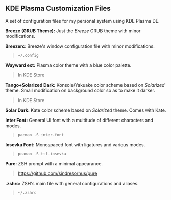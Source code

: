 ## KDE Plasma Customization Files

A set of configuration files for my personal system using KDE Plasma DE.

**Breeze (GRUB Theme):** Just the _Breeze_ GRUB theme with minor modifications.

**Breezerc**: Breeze's window configuration file with minor modifications.

>``~/.config``

**Wayward ext:** Plasma color theme with a blue color palette.

>In KDE Store

**Tango+Solarized Dark:** Konsole/Yakuake color scheme based on _Solarized_ theme. Small modification on background color so as to make it darker.

>In KDE Store

**Solar Dark:** Kate color scheme based on _Solarized_ theme. Comes with Kate.

**Inter Font:** General UI font with a multitude of different characters and modes.

>``pacman -S inter-font``

**Iosevka Font:** Monospaced font with ligatures and various modes.

>``pcaman -S ttf-iosevka``

**Pure:** ZSH prompt with a minimal appearance.

>https://github.com/sindresorhus/pure

**.zshrc:** ZSH's main file with general configurations and aliases.

>``~/.zshrc``
